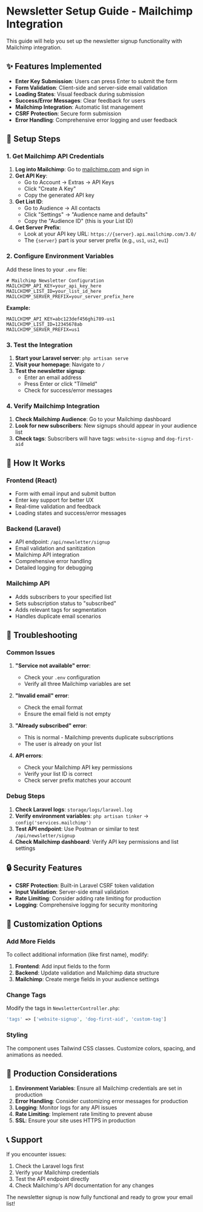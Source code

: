 # Newsletter Setup Guide - Mailchimp Integration

This guide will help you set up the newsletter signup functionality with Mailchimp integration.

## ✨ **Features Implemented**

- **Enter Key Submission**: Users can press Enter to submit the form
- **Form Validation**: Client-side and server-side email validation
- **Loading States**: Visual feedback during submission
- **Success/Error Messages**: Clear feedback for users
- **Mailchimp Integration**: Automatic list management
- **CSRF Protection**: Secure form submission
- **Error Handling**: Comprehensive error logging and user feedback

## 🔧 **Setup Steps**

### **1. Get Mailchimp API Credentials**

1. **Log into Mailchimp**: Go to [mailchimp.com](https://mailchimp.com) and sign in
2. **Get API Key**: 
   - Go to Account → Extras → API Keys
   - Click "Create A Key"
   - Copy the generated API key
3. **Get List ID**:
   - Go to Audience → All contacts
   - Click "Settings" → "Audience name and defaults"
   - Copy the "Audience ID" (this is your List ID)
4. **Get Server Prefix**:
   - Look at your API key URL: `https://{server}.api.mailchimp.com/3.0/`
   - The `{server}` part is your server prefix (e.g., `us1`, `us2`, `eu1`)

### **2. Configure Environment Variables**

Add these lines to your `.env` file:

```env
# Mailchimp Newsletter Configuration
MAILCHIMP_API_KEY=your_api_key_here
MAILCHIMP_LIST_ID=your_list_id_here
MAILCHIMP_SERVER_PREFIX=your_server_prefix_here
```

**Example:**
```env
MAILCHIMP_API_KEY=abc123def456ghi789-us1
MAILCHIMP_LIST_ID=12345678ab
MAILCHIMP_SERVER_PREFIX=us1
```

### **3. Test the Integration**

1. **Start your Laravel server**: `php artisan serve`
2. **Visit your homepage**: Navigate to `/`
3. **Test the newsletter signup**:
   - Enter an email address
   - Press Enter or click "Tilmeld"
   - Check for success/error messages

### **4. Verify Mailchimp Integration**

1. **Check Mailchimp Audience**: Go to your Mailchimp dashboard
2. **Look for new subscribers**: New signups should appear in your audience list
3. **Check tags**: Subscribers will have tags: `website-signup` and `dog-first-aid`

## 📧 **How It Works**

### **Frontend (React)**
- Form with email input and submit button
- Enter key support for better UX
- Real-time validation and feedback
- Loading states and success/error messages

### **Backend (Laravel)**
- API endpoint: `/api/newsletter/signup`
- Email validation and sanitization
- Mailchimp API integration
- Comprehensive error handling
- Detailed logging for debugging

### **Mailchimp API**
- Adds subscribers to your specified list
- Sets subscription status to "subscribed"
- Adds relevant tags for segmentation
- Handles duplicate email scenarios

## 🚨 **Troubleshooting**

### **Common Issues**

1. **"Service not available" error**:
   - Check your `.env` configuration
   - Verify all three Mailchimp variables are set

2. **"Invalid email" error**:
   - Check the email format
   - Ensure the email field is not empty

3. **"Already subscribed" error**:
   - This is normal - Mailchimp prevents duplicate subscriptions
   - The user is already on your list

4. **API errors**:
   - Check your Mailchimp API key permissions
   - Verify your list ID is correct
   - Check server prefix matches your account

### **Debug Steps**

1. **Check Laravel logs**: `storage/logs/laravel.log`
2. **Verify environment variables**: `php artisan tinker` → `config('services.mailchimp')`
3. **Test API endpoint**: Use Postman or similar to test `/api/newsletter/signup`
4. **Check Mailchimp dashboard**: Verify API key permissions and list settings

## 🔒 **Security Features**

- **CSRF Protection**: Built-in Laravel CSRF token validation
- **Input Validation**: Server-side email validation
- **Rate Limiting**: Consider adding rate limiting for production
- **Logging**: Comprehensive logging for security monitoring

## 📱 **Customization Options**

### **Add More Fields**
To collect additional information (like first name), modify:

1. **Frontend**: Add input fields to the form
2. **Backend**: Update validation and Mailchimp data structure
3. **Mailchimp**: Create merge fields in your audience settings

### **Change Tags**
Modify the tags in `NewsletterController.php`:
```php
'tags' => ['website-signup', 'dog-first-aid', 'custom-tag']
```

### **Styling**
The component uses Tailwind CSS classes. Customize colors, spacing, and animations as needed.

## 🚀 **Production Considerations**

1. **Environment Variables**: Ensure all Mailchimp credentials are set in production
2. **Error Handling**: Consider customizing error messages for production
3. **Logging**: Monitor logs for any API issues
4. **Rate Limiting**: Implement rate limiting to prevent abuse
5. **SSL**: Ensure your site uses HTTPS in production

## 📞 **Support**

If you encounter issues:
1. Check the Laravel logs first
2. Verify your Mailchimp credentials
3. Test the API endpoint directly
4. Check Mailchimp's API documentation for any changes

The newsletter signup is now fully functional and ready to grow your email list!
